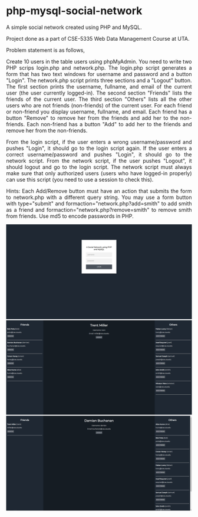 # php-mysql-social-network
A simple social network created using PHP and MySQL.

Project done as a part of CSE-5335 Web Data Management Course at UTA.

Problem statement is as follows,

<p align="justify">
Create 10 users in the table users using phpMyAdmin. You need to write two PHP scrips login.php and network.php. The login.php script generates a form that has two text windows for username and password and a button "Login". The network.php script prints three sections and a "Logout" button. The first section prints the username, fullname, and email of the current user (the user currently logged-in). The second section "Friends" lists the friends of the current user. The third section "Others" lists all the other users who are not friends (non-friends) of the current user. For each friend or non-friend you display username, fullname, and email. Each friend has a button "Remove" to remove her from the friends and add her to the non-friends. Each non-friend has a button "Add" to add her to the friends and remove her from the non-friends. 
</p>

<p align="justify">
From the login script, if the user enters a wrong username/password and pushes "Login", it should go to the login script again. If the user enters a correct username/password and pushes "Login", it should go to the network script. From the network script, if the user pushes "Logout", it should logout and go to the login script. The network script must always make sure that only authorized users (users who have logged-in properly) can use this script (you need to use a session to check this). 
</p>

<p align="justify">
Hints: Each Add/Remove button must have an action that submits the form to network.php with a different query string. You may use a form button with type="submit" and formaction="network.php?add=smith" to add smith as a friend and formaction="network.php?remove=smith" to remove smith from friends. Use md5 to encode passwords in PHP. 
</p>

<img src="https://github.com/c-deshpande/php-mysql-social-network/blob/main/img/login.PNG" alt="login">

<img src="https://github.com/c-deshpande/php-mysql-social-network/blob/main/img/home.PNG" alt="home">

<img src="https://github.com/c-deshpande/php-mysql-social-network/blob/main/img/home-1.PNG" alt="home_1">
